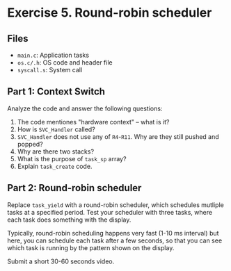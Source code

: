 # Exercise 5. Round-robin scheduler

## Files

- `main.c`: Application tasks
- `os.c/.h`:  OS code and header file
- `syscall.s`: System call

## Part 1: Context Switch

Analyze the code and answer the following questions:

1. The code mentiones "hardware context" – what is it?
1. How is `SVC_Handler` called?
1. `SVC_Handler` does not use any of `R4`-`R11`.
Why are they still pushed and popped?
1. Why are there two stacks?
1. What is the purpose of `task_sp` array?
1. Explain `task_create` code.

## Part 2: Round-robin scheduler

Replace `task_yield` with a round-robin scheduler, which schedules mutliple tasks at a specified period.
Test your scheduler with three tasks, where each task does something with the display.

Typically, round-robin scheduling happens very fast (1-10 ms interval) but here, you can schedule each task after a few seconds, so that you can see which task is running by the pattern shown on the display.

Submit a short 30-60 seconds video.
